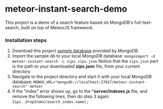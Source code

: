 # meteor-instant-search-demo
This project is a demo of a search feature based on MongoDB's full-text-search, built on top of MeteorJS framework.

### Installation steps
1. Download this project [sample database](http://media.mongodb.org/zips.json?_ga=1.43800419.799148726.1404742229) provided by MongoDB.
2. Import the sample db to your local MongoDB database:
`mongoimport -d meteor-instant-search -c zips zips.json`
Notice that the `zips.json` part is the path to your downloaded **zips.json** file, from your current directory
3. Navigate to the project directory and start it with your local MongoDB database:
`MONGO_URL="mongodb://localhost:27017/meteor-instant-search" meteor`
4. If the "index" error shows up, go to the ***server/indexes.js** file, and remove the following lines, then do step 3 again:
`Zips._dropIndex(search_index_name);`
